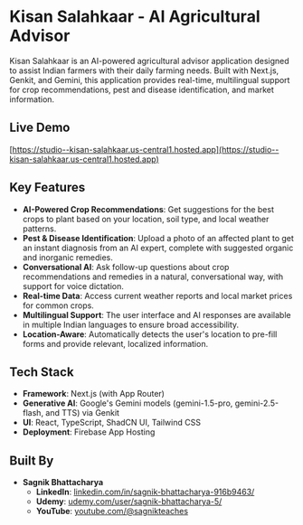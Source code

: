 # Kisan Salahkaar - AI Agricultural Advisor

Kisan Salahkaar is an AI-powered agricultural advisor application designed to assist Indian farmers with their daily farming needs. Built with Next.js, Genkit, and Gemini, this application provides real-time, multilingual support for crop recommendations, pest and disease identification, and market information.

## Live Demo

[https://studio--kisan-salahkaar.us-central1.hosted.app](https://studio--kisan-salahkaar.us-central1.hosted.app)

## Key Features

*   **AI-Powered Crop Recommendations**: Get suggestions for the best crops to plant based on your location, soil type, and local weather patterns.
*   **Pest & Disease Identification**: Upload a photo of an affected plant to get an instant diagnosis from an AI expert, complete with suggested organic and inorganic remedies.
*   **Conversational AI**: Ask follow-up questions about crop recommendations and remedies in a natural, conversational way, with support for voice dictation.
*   **Real-time Data**: Access current weather reports and local market prices for common crops.
*   **Multilingual Support**: The user interface and AI responses are available in multiple Indian languages to ensure broad accessibility.
*   **Location-Aware**: Automatically detects the user's location to pre-fill forms and provide relevant, localized information.

## Tech Stack

*   **Framework**: Next.js (with App Router)
*   **Generative AI**: Google's Gemini models (gemini-1.5-pro, gemini-2.5-flash, and TTS) via Genkit
*   **UI**: React, TypeScript, ShadCN UI, Tailwind CSS
*   **Deployment**: Firebase App Hosting

## Built By

*   **Sagnik Bhattacharya**
    *   **LinkedIn**: [linkedin.com/in/sagnik-bhattacharya-916b9463/](https://linkedin.com/in/sagnik-bhattacharya-916b9463/)
    *   **Udemy**: [udemy.com/user/sagnik-bhattacharya-5/](https://www.udemy.com/user/sagnik-bhattacharya-5/)
    *   **YouTube**: [youtube.com/@sagnikteaches](https://www.youtube.com/@sagnikteaches)
